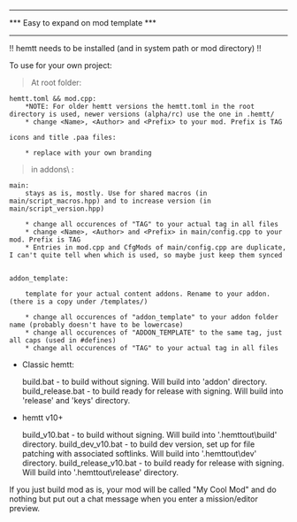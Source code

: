 **************************************
*** Easy to expand on mod template ***
**************************************
!! hemtt needs to be installed (and in system path or mod directory) !!

To use for your own project:

> At root folder:

    hemtt.toml && mod.cpp:
        *NOTE: For older hemtt versions the hemtt.toml in the root directory is used, newer versions (alpha/rc) use the one in .hemtt/
        * change <Name>, <Author> and <Prefix> to your mod. Prefix is TAG

    icons and title .paa files:

        * replace with your own branding
        
> in addons\ :

    main:
        stays as is, mostly. Use for shared macros (in main/script_macros.hpp) and to increase version (in main/script_version.hpp)
        
        * change all occurences of "TAG" to your actual tag in all files
        * change <Name>, <Author> and <Prefix> in main/config.cpp to your mod. Prefix is TAG
        * Entries in mod.cpp and CfgMods of main/config.cpp are duplicate, I can't quite tell when which is used, so maybe just keep them synced


    addon_template:

        template for your actual content addons. Rename to your addon. (there is a copy under /templates/)

        * change all occurences of "addon_template" to your addon folder name (probably doesn't have to be lowercase)
        * change all occurences of "ADDON_TEMPLATE" to the same tag, just all caps (used in #defines)
        * change all occurences of "TAG" to your actual tag in all files

* Classic hemtt:

    build.bat               - to build without signing. Will build into 'addon' directory.
    build_release.bat       - to build ready for release with signing. Will build into 'release' and 'keys' directory.

* hemtt v10+

    build_v10.bat           - to build without signing. Will build into '.hemttout\build' directory.
    build_dev_v10.bat       - to build dev version, set up for file patching with associated softlinks. Will build into '.hemttout\dev' directory.
    build_release_v10.bat   - to build ready for release with signing.  Will build into '.hemttout\release' directory.

If you just build mod as is, your mod will be called "My Cool Mod" and do nothing but put out a chat message when you enter a mission/editor preview.
